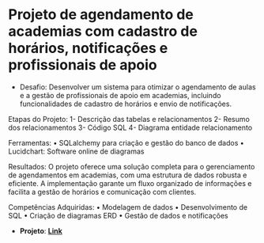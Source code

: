 # Projeto de agendamento de academias com cadastro de horários, notificações e profissionais de apoio

* Desafio: Desenvolver um sistema para otimizar o agendamento de aulas e a gestão de profissionais de apoio em academias, incluindo funcionalidades de cadastro de horários e envio de notificações.

Etapas do Projeto:
1- Descrição das tabelas e relacionamentos
2- Resumo dos relacionamentos
3- Código SQL 
4- Diagrama entidade relacionamento

Ferramentas:
• SQLalchemy para criação e gestão do banco de dados
• Lucidchart: Software online de diagramas

Resultados: O projeto oferece uma solução completa para o gerenciamento de agendamentos em academias, com uma estrutura de dados robusta e eficiente. A implementação garante um fluxo organizado de informações e facilita a gestão de horários e comunicação com clientes.

Competências Adquiridas:
• Modelagem de dados
• Desenvolvimento de SQL
• Criação de diagramas ERD
• Gestão de dados e notificações

* **Projeto**: [**Link**](https://github.com/RDS-Projects)
